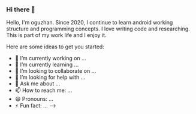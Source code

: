 ### Hi there 👋


Hello, I'm oguzhan. Since 2020, I continue to learn android working structure and programming concepts. I love writing code and researching. This is part of my work life and I enjoy it.

Here are some ideas to get you started:

- 🔭 I’m currently working on ...
- 🌱 I’m currently learning ...
- 👯 I’m looking to collaborate on ...
- 🤔 I’m looking for help with ...
- 💬 Ask me about ...
- 📫 How to reach me: ...
- 😄 Pronouns: ...
- ⚡ Fun fact: ...
-->
